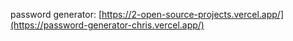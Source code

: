 
password generator: [https://2-open-source-projects.vercel.app/](https://password-generator-chris.vercel.app/)
